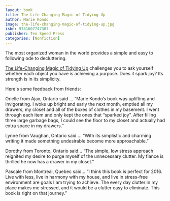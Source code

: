 ```yaml
---
layout: book
title: The Life-Changing Magic of Tidying Up
author: Marie Kondo
image: the-life-changing-magic-of-tidying-up.jpg
isbn: 9781607747307
publisher: Ten Speed Press
categories: [Nonfiction]
---
```

The most organized woman in the world provides a simple and easy to following ode to decluttering.

[The Life-Changing Magic of Tidying Up](https://www.amazon.ca/Life-Changing-Magic-Tidying-Decluttering-Organizing/dp/1607747308) challenges you to ask yourself whether each object you have is achieving a purpose. Does it spark joy?  Its strength is in its simplicity.

Here's some feedback from friends:

Orielle from Ajax, Ontario said … “Marie Kondo’s book was uplifting and invigorating. I woke up bright and early the next month, emptied all my drawers, my closet and all of the boxes of clothes in my basement. I went through each item and only kept the ones that “sparked joy”. After filling three large garbage bags, I could see the floor to my closet and actually had extra space in my drawers.”

Lynne  from Vaughan, Ontario said … “With its simplistic and charming writing it made something undesirable become more approachable.”

Dorothy from Toronto, Ontario said… “The simple, low stress approach reignited my desire to purge myself of the unnecessary clutter. My fiance is thrilled he now has a drawer in my closet.”

Pascale from Montreal, Quebec said… “I think this book is perfect for 2016. Live with less, live in harmony with my house, and live in stress-free environment are goals I am trying to achieve. The every day clutter in my place makes me stressed, and it would be a clutter easy to eliminate. This book is right on that journey.”

